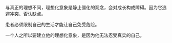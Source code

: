 与真正的理想不同，理想化意象是静止僵化的观念，会对成长构成障碍。因为它逃避冲突、否认缺点。

患者必须限制自己的生活才能让自己免受危险。

一个人之所以要建立他的理想化意象，是因为他无法忍受真实的自己。